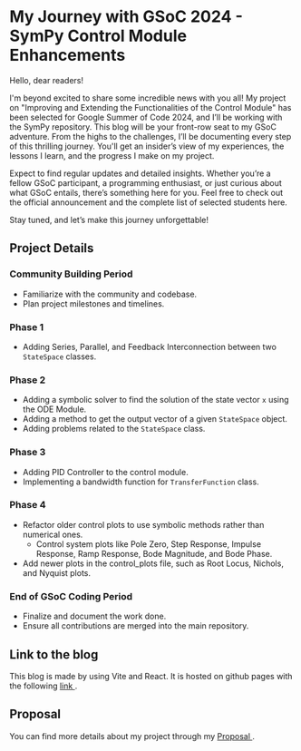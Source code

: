 # My Journey with GSoC 2024 - SymPy Control Module Enhancements

Hello, dear readers!

I'm beyond excited to share some incredible news with you all! My project on "Improving and Extending the Functionalities of the Control Module" has been selected for Google Summer of Code 2024, and I’ll be working with the SymPy repository. This blog will be your front-row seat to my GSoC adventure. From the highs to the challenges, I’ll be documenting every step of this thrilling journey. You'll get an insider’s view of my experiences, the lessons I learn, and the progress I make on my project.

Expect to find regular updates and detailed insights. Whether you’re a fellow GSoC participant, a programming enthusiast, or just curious about what GSoC entails, there’s something here for you. Feel free to check out the official announcement and the complete list of selected students here.

Stay tuned, and let’s make this journey unforgettable!

## Project Details

### Community Building Period
- Familiarize with the community and codebase.
- Plan project milestones and timelines.

### Phase 1
- Adding Series, Parallel, and Feedback Interconnection between two `StateSpace` classes.

### Phase 2
- Adding a symbolic solver to find the solution of the state vector `x` using the ODE Module.
- Adding a method to get the output vector of a given `StateSpace` object.
- Adding problems related to the `StateSpace` class.

### Phase 3
- Adding PID Controller to the control module.
- Implementing a bandwidth function for `TransferFunction` class.

### Phase 4
- Refactor older control plots to use symbolic methods rather than numerical ones.
  - Control system plots like Pole Zero, Step Response, Impulse Response, Ramp Response, Bode Magnitude, and Bode Phase.
- Add newer plots in the control_plots file, such as Root Locus, Nichols, and Nyquist plots.

### End of GSoC Coding Period
- Finalize and document the work done.
- Ensure all contributions are merged into the main repository.

## Link to the blog
This blog is made by using Vite and React. It is hosted on github pages with the following [link ](https://abhiphile.github.io/gsoc24-blog/).

## Proposal
You can find more details about my project through my [Proposal ](https://docs.google.com/document/d/1dmm7goYEyVcVkXrpwJm84yp6BmwfKrLB9rntZDA7R8g/edit).